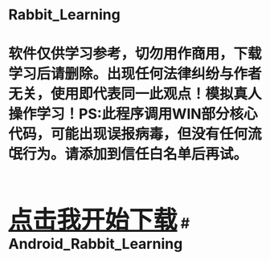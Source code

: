 # Rabbit_Learning
<h1>软件仅供学习参考，切勿用作商用，下载学习后请删除。出现任何法律纠纷与作者无关，使用即代表同一此观点！模拟真人操作学习！PS:此程序调用WIN部分核心代码，可能出现误报病毒，但没有任何流氓行为。请添加到信任白名单后再试。<h1><br>
<font size="15" color="#ff0000"><a href="https://raw.githubusercontent.com/DyingLight12/Rabbit_Learning/master/RabbitLearning.exe">点击我开始下载</a></font>
# Android_Rabbit_Learning
